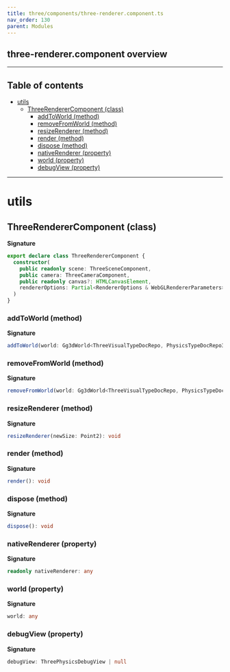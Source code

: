 ```yaml
---
title: three/components/three-renderer.component.ts
nav_order: 130
parent: Modules
---
```


## three-renderer.component overview

---

<h2 class="text-delta">Table of contents</h2>

- [utils](#utils)
  - [ThreeRendererComponent (class)](#threerenderercomponent-class)
    - [addToWorld (method)](#addtoworld-method)
    - [removeFromWorld (method)](#removefromworld-method)
    - [resizeRenderer (method)](#resizerenderer-method)
    - [render (method)](#render-method)
    - [dispose (method)](#dispose-method)
    - [nativeRenderer (property)](#nativerenderer-property)
    - [world (property)](#world-property)
    - [debugView (property)](#debugview-property)

---

# utils

## ThreeRendererComponent (class)

**Signature**

```ts
export declare class ThreeRendererComponent {
  constructor(
    public readonly scene: ThreeSceneComponent,
    public camera: ThreeCameraComponent,
    public readonly canvas?: HTMLCanvasElement,
    rendererOptions: Partial<RendererOptions & WebGLRendererParameters> = {}
  )
}
```

### addToWorld (method)

**Signature**

```ts
addToWorld(world: Gg3dWorld<ThreeVisualTypeDocRepo, PhysicsTypeDocRepo3D, ThreeSceneComponent>)
```

### removeFromWorld (method)

**Signature**

```ts
removeFromWorld(world: Gg3dWorld<ThreeVisualTypeDocRepo, PhysicsTypeDocRepo3D, ThreeSceneComponent>)
```

### resizeRenderer (method)

**Signature**

```ts
resizeRenderer(newSize: Point2): void
```

### render (method)

**Signature**

```ts
render(): void
```

### dispose (method)

**Signature**

```ts
dispose(): void
```

### nativeRenderer (property)

**Signature**

```ts
readonly nativeRenderer: any
```

### world (property)

**Signature**

```ts
world: any
```

### debugView (property)

**Signature**

```ts
debugView: ThreePhysicsDebugView | null
```
